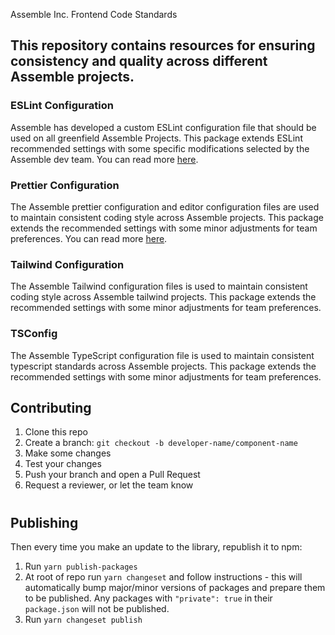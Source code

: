 Assemble Inc. Frontend Code Standards

## This repository contains resources for ensuring consistency and quality across different Assemble projects.

### ESLint Configuration

Assemble has developed a custom ESLint configuration file that should be used on all greenfield Assemble Projects. This package extends ESLint recommended settings with some specific modifications selected by the Assemble dev team. You can read more [here](./eslint-config/README.md).

### Prettier Configuration

The Assemble prettier configuration and editor configuration files are used to maintain consistent coding style across Assemble projects. This package extends the recommended settings with some minor adjustments for team preferences. You can read more [here](./prettier-config/README.md).

### Tailwind Configuration
The Assemble Tailwind configuration files is used to maintain consistent coding style across Assemble tailwind projects. This package extends the recommended settings with some minor adjustments for team preferences.

### TSConfig
The Assemble TypeScript configuration file is used to maintain consistent typescript standards across Assemble projects. This package extends the recommended settings with some minor adjustments for team preferences.

## Contributing <a id='contributing'></a>

1. Clone this repo
2. Create a branch: `git checkout -b developer-name/component-name`
3. Make some changes
4. Test your changes
5. Push your branch and open a Pull Request
6. Request a reviewer, or let the team know
#
## Publishing <a id='publishing'></a>

Then every time you make an update to the library, republish it to npm:

1. Run `yarn publish-packages`
2. At root of repo run `yarn changeset` and follow instructions - this will automatically bump major/minor versions of packages and prepare them to be published. Any packages with `"private": true` in their `package.json` will not be published.
3. Run `yarn changeset publish`
